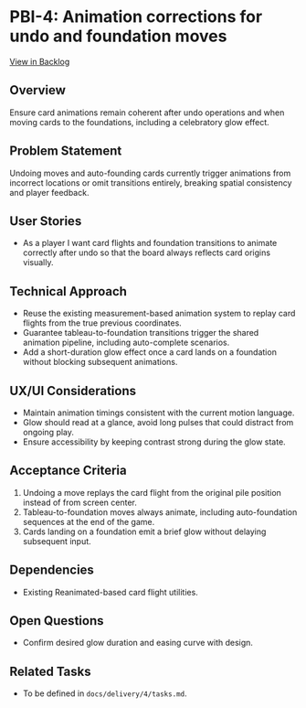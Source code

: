 # PBI-4: Animation corrections for undo and foundation moves

[View in Backlog](../backlog.md#user-content-4)

## Overview
Ensure card animations remain coherent after undo operations and when moving cards to the foundations, including a celebratory glow effect.

## Problem Statement
Undoing moves and auto-founding cards currently trigger animations from incorrect locations or omit transitions entirely, breaking spatial consistency and player feedback.

## User Stories
- As a player I want card flights and foundation transitions to animate correctly after undo so that the board always reflects card origins visually.

## Technical Approach
- Reuse the existing measurement-based animation system to replay card flights from the true previous coordinates.
- Guarantee tableau-to-foundation transitions trigger the shared animation pipeline, including auto-complete scenarios.
- Add a short-duration glow effect once a card lands on a foundation without blocking subsequent animations.

## UX/UI Considerations
- Maintain animation timings consistent with the current motion language.
- Glow should read at a glance, avoid long pulses that could distract from ongoing play.
- Ensure accessibility by keeping contrast strong during the glow state.

## Acceptance Criteria
1. Undoing a move replays the card flight from the original pile position instead of from screen center.
2. Tableau-to-foundation moves always animate, including auto-foundation sequences at the end of the game.
3. Cards landing on a foundation emit a brief glow without delaying subsequent input.

## Dependencies
- Existing Reanimated-based card flight utilities.

## Open Questions
- Confirm desired glow duration and easing curve with design.

## Related Tasks
- To be defined in `docs/delivery/4/tasks.md`.

